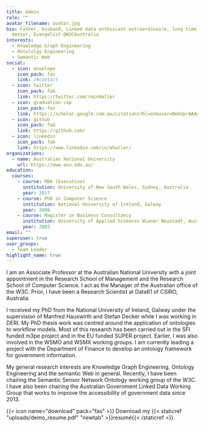 ```yaml
---
title: Admin
role: ""
avatar_filename: avatar.jpg
bio: Father, husband, Linked data enthusiast extraordinaire, long time Twitter
  denier, Evangelist @W3CAustralia
interests:
  - Knowledge Graph Engineering
  - Ontololgy Engineering
  - Semantic Web
social:
  - icon: envelope
    icon_pack: fas
    link: /#contact
  - icon: twitter
    icon_pack: fab
    link: https://twitter.com/rminHaller
  - icon: graduation-cap
    icon_pack: fas
    link: https://scholar.google.com.au/citations?hl=en&user=BehUprAAAAAJ
  - icon: github
    icon_pack: fab
    link: https://github.com/
  - icon: linkedin
    icon_pack: fab
    link: https://www.linkedin.com/in/ahaller/
organizations:
  - name: Australian National University
    url: https://www.anu.edu.au/
education:
  courses:
    - course: MBA (Executive)
      institution: University of New South Wales, Sydney, Australia
      year: 2017
    - course: PhD in Computer Science
      institution: National University of Ireland, Galway
      year: 2009
    - course: Magister in Business Consultancy
      institution: University of Applied Sciences Wiener Neustadt, Austria
      year: 2003
email: ""
superuser: true
user_groups:
  - Team Leader
highlight_name: true
---
```


I am an Associate Professor at the Australian National University with a joint appointment in the Research School of Management and the Research School of Computer Science. I act as the Manager of the Australian office of the W3C. Prior, I have been a Research Scientist at Data61 of CSIRO, Australia.

I received my PhD from the National University of Ireland, Galway under the supervision of Manfred Hauswirth and Stefan Decker while I was working in DERI. My PhD thesis work was centred around the application of ontologies to workflow models. Most of this research has been carried out in the SFI funded m3pe project and in the EU funded SUPER project. Earlier, I was also involved in the WSMO and WSMX working groups. I am currently leading a project with the Department of Finance to develop an ontology framework for government information.

My general research interests are Knowledge Graph Engineering, Ontology Engineering and the semantic Web in general. Recently, I have been chairing the Semantic Sensor Network Ontology working group of the W3C. I have also been chairing the Australian Government Linked Data Working Group that works to improve the accessibility of government data since 2013.

{{< icon name="download" pack="fas" >}} Download my {{< staticref "uploads/demo_resume.pdf" "newtab" >}}resumé{{< /staticref >}}.
